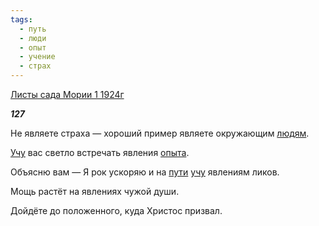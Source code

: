 ```yaml
---
tags:
  - путь
  - люди
  - опыт
  - учение
  - страх
---
```

[Листы сада Мории 1 1924г](https://127.0.0.1:4002/agni/1924)

___127___

Не являете страха — хороший пример являете окружающим [людям](../../../tags/#люди).   

[Учу](../../../tags/#учение) вас светло встречать явления [опыта](../../../tags/#опыт).   

Объясню вам — Я рок ускоряю и на [пути](../../../tags/#путь) [учу](../../../tags/#учение) явлениям ликов.   

Мощь растёт на явлениях чужой души.   

Дойдёте до положенного, куда Христос призвал.   


